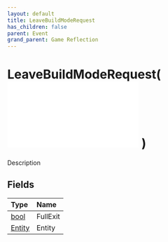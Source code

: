 ```yaml
---
layout: default
title: LeaveBuildModeRequest
has_children: false
parent: Event
grand_parent: Game Reflection
---
```

# LeaveBuildModeRequest( ![ EntityEventBase ](/game-reflection/events/entity_event_base.md) )
Description 

## Fields
| Type | Name |
|:-------------|:--------------|
| [bool](/game-reflection/components/bool.md) | FullExit |
| [Entity](/game-reflection/classes/entity.md) | Entity |
